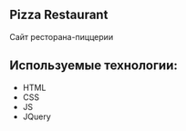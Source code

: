 ## Pizza Restaurant
Сайт ресторана-пиццерии
## Используемые технологии:
- HTML
- CSS
- JS
- JQuery

